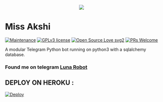 <p align="center">
   <img src="https://telegra.ph/file/a9443b6240df15ccd0424.jpg">
</p>

# Miss Akshi
[![Maintenance](https://img.shields.io/badge/Maintained%3F-yes-green.svg)](https://GitHub.com/Naereen/StrapDown.js/graphs/commit-activity) [![GPLv3 license](https://img.shields.io/badge/License-GPLv3-blue.svg)](https://perso.crans.org/besson/LICENSE.html) [![Open Source Love svg2](https://badges.frapsoft.com/os/v2/open-source.svg?v=103)](https://github.com/ellerbrock/open-source-badges/) [![PRs Welcome](https://img.shields.io/badge/PRs-welcome-brightgreen.svg?style=flat-square)](https://makeapullrequest.com)

A modular Telegram Python bot running on python3 with a sqlalchemy database.

### Found me on telegram [Luna Robot](https://t.me/lunatapibot)

## DEPLOY ON HEROKU :

[![Deploy](https://www.herokucdn.com/deploy/button.svg)](https://heroku.com/deploy?template=https://github.com/darkphoenix2601/Miss_Akshi)



